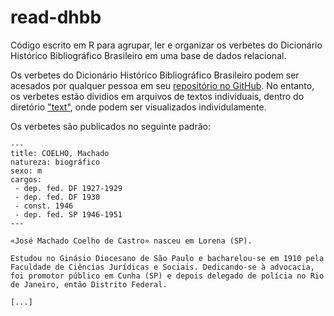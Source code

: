 # read-dhbb

Código escrito em R para agrupar, ler e organizar os verbetes do Dicionário Histórico Bibliográfico Brasileiro em uma base de dados relacional.

Os verbetes do Dicionário Histórico Bibliográfico Brasileiro podem ser acesados por qualquer pessoa em seu [repositório no GitHub](https://github.com/cpdoc/dhbb). No entanto, os verbetes estão dividios em arquivos de textos individuais, dentro do diretório ["text"](https://github.com/cpdoc/dhbb/tree/master/text), onde podem ser visualizados individulamente.

Os verbetes são publicados no seguinte padrão: 

``` 
---
title: COELHO, Machado
natureza: biográfico
sexo: m
cargos:
 - dep. fed. DF 1927-1929 
 - dep. fed. DF 1930
 - const. 1946
 - dep. fed. SP 1946-1951
---

«José Machado Coelho de Castro» nasceu em Lorena (SP).

Estudou no Ginásio Diocesano de São Paulo e bacharelou-se em 1910 pela Faculdade de Ciências Jurídicas e Sociais. Dedicando-se à advocacia, foi promotor público em Cunha (SP) e depois delegado de polícia no Rio de Janeiro, então Distrito Federal. 

[...]
```
